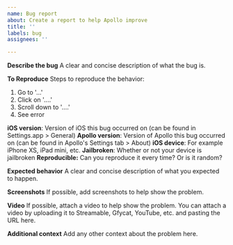 ```yaml
---
name: Bug report
about: Create a report to help Apollo improve
title: ''
labels: bug
assignees: ''

---
```


**Describe the bug**
A clear and concise description of what the bug is.

**To Reproduce**
Steps to reproduce the behavior:
1. Go to '...'
2. Click on '....'
3. Scroll down to '....'
4. See error

**iOS version**: Version of iOS this bug occurred on (can be found in Settings.app > General)
**Apollo version**: Version of Apollo this bug occurred on (can be found in Apollo's Settings tab > About)
**iOS device**: For example iPhone XS, iPad mini, etc.
**Jailbroken**: Whether or not your device is jailbroken
**Reproducible:** Can you reproduce it every time? Or is it random?

**Expected behavior**
A clear and concise description of what you expected to happen.

**Screenshots**
If possible, add screenshots to help show the problem.

**Video**
If possible, attach a video to help show the problem. You can attach a video by uploading it to Streamable, Gfycat, YouTube, etc. and pasting the URL here.

**Additional context**
Add any other context about the problem here.
